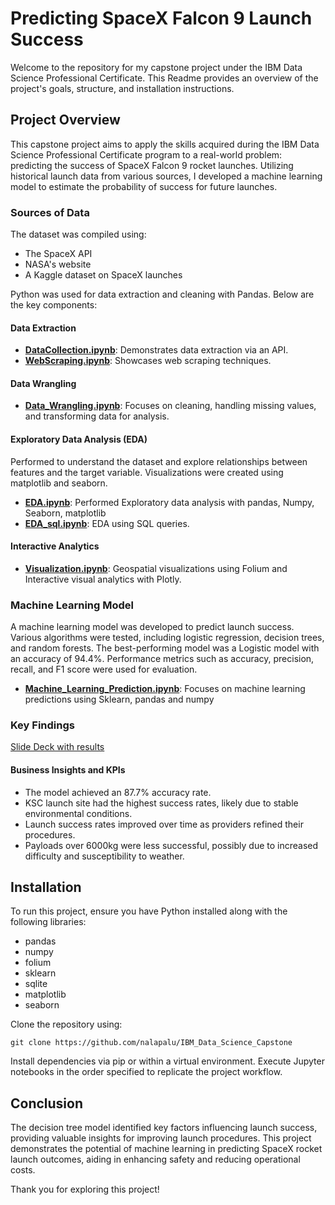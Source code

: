 # Predicting SpaceX Falcon 9 Launch Success

Welcome to the repository for my capstone project under the IBM Data Science Professional Certificate. This Readme provides an overview of the project's goals, structure, and installation instructions.

## Project Overview

This capstone project aims to apply the skills acquired during the IBM Data Science Professional Certificate program to a real-world problem: predicting the success of SpaceX Falcon 9 rocket launches. Utilizing historical launch data from various sources, I developed a machine learning model to estimate the probability of success for future launches.

### Sources of Data
The dataset was compiled using:
- The SpaceX API
- NASA's website
- A Kaggle dataset on SpaceX launches

Python was used for data extraction and cleaning with Pandas. Below are the key components:

#### Data Extraction
- [**DataCollection.ipynb**](https://github.com/nalapalu/IBM_Data_Science_Capstone/blob/main/DataCollection.ipynb): Demonstrates data extraction via an API.
- [**WebScraping.ipynb**](https://github.com/nalapalu/IBM_Data_Science_Capstone/blob/main/WebScraping.ipynb): Showcases web scraping techniques.

#### Data Wrangling
- [**Data_Wrangling.ipynb**](https://github.com/nalapalu/IBM_Data_Science_Capstone/blob/main/Data_Wrangling.ipynb): Focuses on cleaning, handling missing values, and transforming data for analysis.

#### Exploratory Data Analysis (EDA)
Performed to understand the dataset and explore relationships between features and the target variable. Visualizations were created using matplotlib and seaborn.
- [**EDA.ipynb**](https://github.com/nalapalu/IBM_Data_Science_Capstone/blob/main/EDA.ipynb): Performed Exploratory data analysis with pandas, Numpy, Seaborn, matplotlib
- [**EDA_sql.ipynb**](https://github.com/nalapalu/IBM_Data_Science_Capstone/blob/main/EDA_SQL.ipynb): EDA using SQL queries.

#### Interactive Analytics
- [**Visualization.ipynb**](https://github.com/nalapalu/IBM_Data_Science_Capstone/blob/main/Visualization.ipynb): Geospatial visualizations using Folium and  Interactive visual analytics with Plotly.

### Machine Learning Model

A machine learning model was developed to predict launch success. Various algorithms were tested, including logistic regression, decision trees, and random forests. The best-performing model was a Logistic model with an accuracy of 94.4%. Performance metrics such as accuracy, precision, recall, and F1 score were used for evaluation.
- [**Machine_Learning_Prediction.ipynb**](https://github.com/nalapalu/IBM_Data_Science_Capstone/blob/main/Machine_Learning_Prediction.ipynb): Focuses on machine learning predictions using Sklearn, pandas and numpy

### Key Findings

[Slide Deck with results](https://github.com/nalapalu/IBM_Data_Science_Capstone/blob/main/Final_assignment.pdf)

#### Business Insights and KPIs
- The model achieved an 87.7% accuracy rate.
- KSC launch site had the highest success rates, likely due to stable environmental conditions.
- Launch success rates improved over time as providers refined their procedures.
- Payloads over 6000kg were less successful, possibly due to increased difficulty and susceptibility to weather.

## Installation

To run this project, ensure you have Python installed along with the following libraries:
- pandas
- numpy
- folium
- sklearn
- sqlite
- matplotlib
- seaborn

Clone the repository using:
```
git clone https://github.com/nalapalu/IBM_Data_Science_Capstone
```

Install dependencies via pip or within a virtual environment. Execute Jupyter notebooks in the order specified to replicate the project workflow.

## Conclusion

The decision tree model identified key factors influencing launch success, providing valuable insights for improving launch procedures. This project demonstrates the potential of machine learning in predicting SpaceX rocket launch outcomes, aiding in enhancing safety and reducing operational costs.

Thank you for exploring this project!

